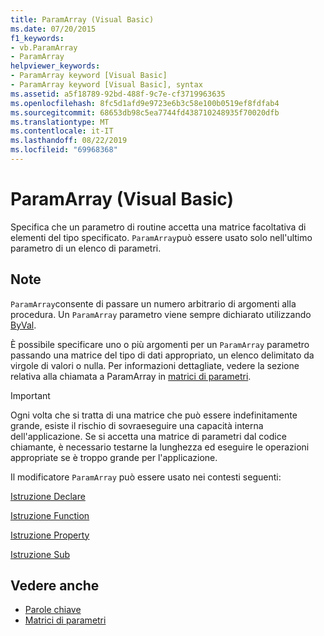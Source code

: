 ```yaml
---
title: ParamArray (Visual Basic)
ms.date: 07/20/2015
f1_keywords:
- vb.ParamArray
- ParamArray
helpviewer_keywords:
- ParamArray keyword [Visual Basic]
- ParamArray keyword [Visual Basic], syntax
ms.assetid: a5f18789-92bd-488f-9c7e-cf3719963635
ms.openlocfilehash: 8fc5d1afd9e9723e6b3c58e100b0519ef8fdfab4
ms.sourcegitcommit: 68653db98c5ea7744fd438710248935f70020dfb
ms.translationtype: MT
ms.contentlocale: it-IT
ms.lasthandoff: 08/22/2019
ms.locfileid: "69968368"
---
```

# <a name="paramarray-visual-basic"></a>ParamArray (Visual Basic)
Specifica che un parametro di routine accetta una matrice facoltativa di elementi del tipo specificato. `ParamArray`può essere usato solo nell'ultimo parametro di un elenco di parametri.  
  
## <a name="remarks"></a>Note  
 `ParamArray`consente di passare un numero arbitrario di argomenti alla procedura. Un `ParamArray` parametro viene sempre dichiarato utilizzando [ByVal](../../../visual-basic/language-reference/modifiers/byval.md).  
  
 È possibile specificare uno o più argomenti per un `ParamArray` parametro passando una matrice del tipo di dati appropriato, un elenco delimitato da virgole di valori o nulla. Per informazioni dettagliate, vedere la sezione relativa alla chiamata a ParamArray in [matrici di parametri](../../../visual-basic/programming-guide/language-features/procedures/parameter-arrays.md).  
  
> [!IMPORTANT]
> Ogni volta che si tratta di una matrice che può essere indefinitamente grande, esiste il rischio di sovraeseguire una capacità interna dell'applicazione. Se si accetta una matrice di parametri dal codice chiamante, è necessario testarne la lunghezza ed eseguire le operazioni appropriate se è troppo grande per l'applicazione.  
  
 Il modificatore `ParamArray` può essere usato nei contesti seguenti:  
  
 [Istruzione Declare](../../../visual-basic/language-reference/statements/declare-statement.md)  
  
 [Istruzione Function](../../../visual-basic/language-reference/statements/function-statement.md)  
  
 [Istruzione Property](../../../visual-basic/language-reference/statements/property-statement.md)  
  
 [Istruzione Sub](../../../visual-basic/language-reference/statements/sub-statement.md)  
  
## <a name="see-also"></a>Vedere anche

- [Parole chiave](../../../visual-basic/language-reference/keywords/index.md)
- [Matrici di parametri](../../../visual-basic/programming-guide/language-features/procedures/parameter-arrays.md)
